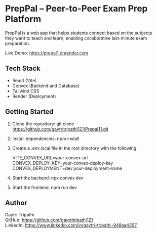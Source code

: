 # PrepPal – Peer-to-Peer Exam Prep Platform

PrepPal is a web app that helps students connect based on the subjects they want to teach and learn, enabling collaborative last-minute exam preparation.

Live Demo: https://prepal1.onrender.com

## Tech Stack

- React (Vite)
- Convex (Backend and Database)
- Tailwind CSS
- Render (Deployment)

## Getting Started

1. Clone the repository:
   git clone https://github.com/gaytritripathi121/Prepal11.git

2. Install dependencies:
   npm install

3. Create a .env.local file in the root directory with the following:

   VITE_CONVEX_URL=your-convex-url  
   CONVEX_DEPLOY_KEY=your-convex-deploy-key  
   CONVEX_DEPLOYMENT=dev:your-deployment-name

4. Start the backend:
   npx convex dev

5. Start the frontend:
   npm run dev

## Author

Gaytri Tripathi  
GitHub: https://github.com/gaytritripathi121  
LinkedIn: https://www.linkedin.com/in/gaytri-tripathi-948aa4357
